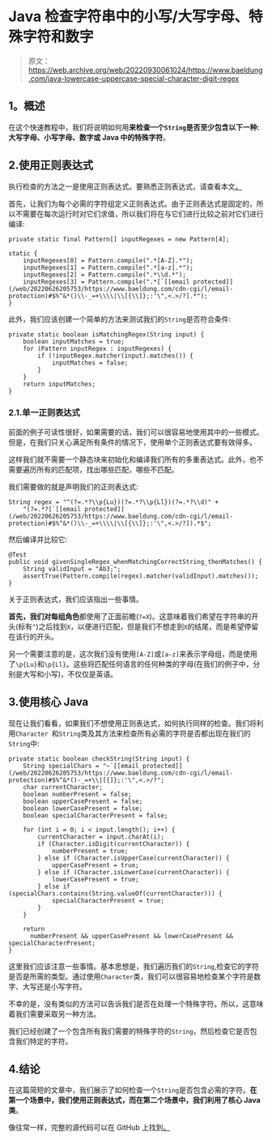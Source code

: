 # Java 检查字符串中的小写/大写字母、特殊字符和数字

> 原文：<https://web.archive.org/web/20220930061024/https://www.baeldung.com/java-lowercase-uppercase-special-character-digit-regex>

## **1。概述**

在这个快速教程中，我们将说明如何用**来检查一个`String`是否至少包含以下一种:大写字母、小写字母、数字或 Java 中的特殊字符**。

## 2.使用正则表达式

执行检查的方法之一是使用正则表达式。要熟悉正则表达式，请查看本文[。](/web/20220626205753/https://www.baeldung.com/regular-expressions-java)

首先，让我们为每个必需的字符组定义正则表达式。由于正则表达式是固定的，所以不需要在每次运行时对它们求值，所以我们将在与它们进行比较之前对它们进行编译:

```
private static final Pattern[] inputRegexes = new Pattern[4];

static {
    inputRegexes[0] = Pattern.compile(".*[A-Z].*");
    inputRegexes[1] = Pattern.compile(".*[a-z].*");
    inputRegexes[2] = Pattern.compile(".*\\d.*");
    inputRegexes[3] = Pattern.compile(".*[`[[email protected]](/web/20220626205753/https://www.baeldung.com/cdn-cgi/l/email-protection)#$%^&*()\\-_=+\\\\|\\[{\\]};:'\",<.>/?].*");
}
```

此外，我们应该创建一个简单的方法来测试我们的`String`是否符合条件:

```
private static boolean isMatchingRegex(String input) {
    boolean inputMatches = true;
    for (Pattern inputRegex : inputRegexes) {
        if (!inputRegex.matcher(input).matches()) {
            inputMatches = false;
        }
    }
    return inputMatches;
}
```

### 2.1.单一正则表达式

前面的例子可读性很好，如果需要的话，我们可以很容易地使用其中的一些模式。但是，在我们只关心满足所有条件的情况下，使用单个正则表达式要有效得多。

这样我们就不需要一个静态块来初始化和编译我们所有的多重表达式。此外，也不需要遍历所有的匹配项，找出哪些匹配，哪些不匹配。

我们需要做的就是声明我们的正则表达式:

```
String regex = "^(?=.*?\\p{Lu})(?=.*?\\p{Ll})(?=.*?\\d)" +
    "(?=.*?[`[[email protected]](/web/20220626205753/https://www.baeldung.com/cdn-cgi/l/email-protection)#$%^&*()\\-_=+\\\\|\\[{\\]};:'\",<.>/?]).*$";
```

然后编译并比较它:

```
@Test
public void givenSingleRegex_whenMatchingCorrectString_thenMatches() {
    String validInput = "Ab3;";
    assertTrue(Pattern.compile(regex).matcher(validInput).matches());
}
```

关于正则表达式，我们应该指出一些事情。

**首先，我们对每组角色**都使用了正面前瞻(`?=X`)。这意味着我们希望在字符串的开头(标有`^`)之后找到`X`，以便进行匹配，但是我们不想走到`X`的结尾，而是希望停留在该行的开头。

另一个需要注意的是，这次我们没有使用`[A-Z]`或`[a-z]`来表示字母组，而是使用了`\p{Lu}`和`\p{Ll}`。这些将匹配任何语言的任何种类的字母(在我们的例子中，分别是大写和小写)，不仅仅是英语。

## 3.使用核心 Java

现在让我们看看，如果我们不想使用正则表达式，如何执行同样的检查。我们将利用`Character `和`String`类及其方法来检查所有必需的字符是否都出现在我们的`String`中:

```
private static boolean checkString(String input) {
    String specialChars = "~`[[email protected]](/web/20220626205753/https://www.baeldung.com/cdn-cgi/l/email-protection)#$%^&*()-_=+\\|[{]};:'\",<.>/?";
    char currentCharacter;
    boolean numberPresent = false;
    boolean upperCasePresent = false;
    boolean lowerCasePresent = false;
    boolean specialCharacterPresent = false;

    for (int i = 0; i < input.length(); i++) {
        currentCharacter = input.charAt(i);
        if (Character.isDigit(currentCharacter)) {
            numberPresent = true;
        } else if (Character.isUpperCase(currentCharacter)) {
            upperCasePresent = true;
        } else if (Character.isLowerCase(currentCharacter)) {
            lowerCasePresent = true;
        } else if (specialChars.contains(String.valueOf(currentCharacter))) {
            specialCharacterPresent = true;
        }
    }

    return
      numberPresent && upperCasePresent && lowerCasePresent && specialCharacterPresent;
}
```

这里我们应该注意一些事情。基本思想是，我们遍历我们的`String`,检查它的字符是否是所需的类型。通过使用`Character`类，我们可以很容易地检查某个字符是数字、大写还是小写字符。

不幸的是，没有类似的方法可以告诉我们是否在处理一个特殊字符。所以，这意味着我们需要采取另一种方法。

我们已经创建了一个包含所有我们需要的特殊字符的`String`，然后检查它是否包含我们特定的字符。

## 4.结论

在这篇简短的文章中，我们展示了如何检查一个`String`是否包含必需的字符。**在第一个场景中，我们使用正则表达式，而在第二个场景中，我们利用了核心 Java 类**。

像往常一样，完整的源代码可以在 GitHub 上找到[。](https://web.archive.org/web/20220626205753/https://github.com/eugenp/tutorials/tree/master/core-java-modules/core-java-string-algorithms-2)